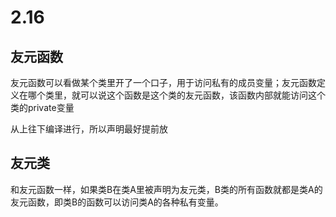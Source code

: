 # 2.16

## 友元函数

友元函数可以看做某个类里开了一个口子，用于访问私有的成员变量；友元函数定义在哪个类里，就可以说这个函数是这个类的友元函数，该函数内部就能访问这个类的private变量

从上往下编译进行，所以声明最好提前放

## 友元类

和友元函数一样，如果类B在类A里被声明为友元类，B类的所有函数就都是类A的友元函数，即类B的函数可以访问类A的各种私有变量。